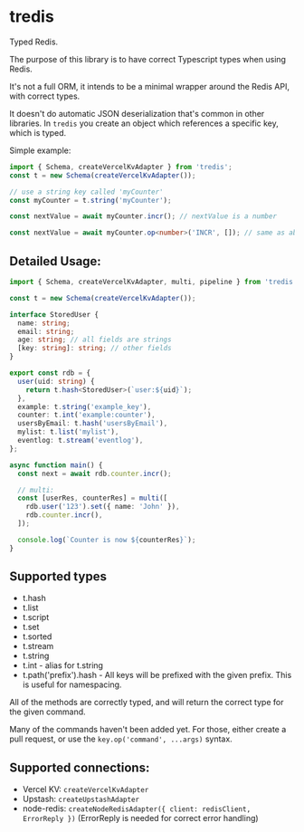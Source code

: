 # tredis

Typed Redis.

The purpose of this library is to have correct Typescript types when using Redis.

It's not a full ORM, it intends to be a minimal wrapper around the Redis API, with correct types.

It doesn't do automatic JSON deserialization that's common in other libraries. In `tredis` you create an object which references a specific key, which is typed.

Simple example:

```ts
import { Schema, createVercelKvAdapter } from 'tredis';
const t = new Schema(createVercelKvAdapter());

// use a string key called 'myCounter'
const myCounter = t.string('myCounter');

const nextValue = await myCounter.incr(); // nextValue is a number

const nextValue = await myCounter.op<number>('INCR', []); // same as above
```

## Detailed Usage:

```ts
import { Schema, createVercelKvAdapter, multi, pipeline } from 'tredis';

const t = new Schema(createVercelKvAdapter());

interface StoredUser {
  name: string;
  email: string;
  age: string; // all fields are strings
  [key: string]: string; // other fields
}

export const rdb = {
  user(uid: string) {
    return t.hash<StoredUser>(`user:${uid}`);
  },
  example: t.string('example_key'),
  counter: t.int('example:counter'),
  usersByEmail: t.hash('usersByEmail'),
  mylist: t.list('mylist'),
  eventlog: t.stream('eventlog'),
};

async function main() {
  const next = await rdb.counter.incr();

  // multi:
  const [userRes, counterRes] = multi([
    rdb.user('123').set({ name: 'John' }),
    rdb.counter.incr(),
  ]);

  console.log(`Counter is now ${counterRes}`);
}
```

## Supported types

- t.hash
- t.list
- t.script
- t.set
- t.sorted
- t.stream
- t.string
- t.int - alias for t.string
- t.path('prefix').hash - All keys will be prefixed with the given prefix. This is useful for namespacing.

All of the methods are correctly typed, and will return the correct type for the given command.

Many of the commands haven't been added yet. For those, either create a pull request, or use the `key.op('command', ...args)` syntax.

## Supported connections:

- Vercel KV: `createVercelKvAdapter`
- Upstash: `createUpstashAdapter`
- node-redis: `createNodeRedisAdapter({ client: redisClient, ErrorReply })` (ErrorReply is needed for correct error handling)
